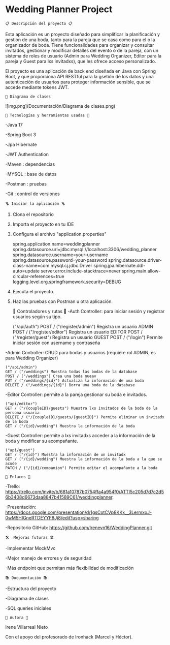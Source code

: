 # Wedding Planner Project
    📋 Descripción del proyecto 📋
Esta aplicación es un proyecto diseñado para simplificar la planificación y gestión de una boda, tanto para la pareja 
que se casa como para el o la organizador de boda. Tiene funcionalidades para organizar y consultar invitados, gestionar y modificar
detalles del evento o de la pareja, con un sistema de roles de usuario (Admin para Wedding Organizer, Editor para la pareja y Guest
para lxs invitadxs), que les ofrece acceso personalizado.

El proyecto es una aplicación de back end diseñada en Java con Spring Boot, y que proporciona API RESTful para la gsetión de los 
datos y una autenticación de usuarios para proteger información sensible, que se accede mediante tokens JWT.

    📐 Diagrama de clases
![img.png](Documentación/Diagrama de clases.png)

    🚀 Tecnologías y herramientas usadas 🚀
-Java 17

-Spring Boot 3

-Jpa Hibernate

-JWT Authentication

-Maven : dependencias

-MYSQL : base de datos

-Postman : pruebas

-Git : control de versiones

    🪜 Iniciar la aplicación 🪜 

1. Clona el repositorio
2. Importa el proyecto en tu IDE
3. Configura el archivo  "application.properties"


    spring.application.name=weddingplanner
    spring.datasource.url=jdbc:mysql://localhost:3306/wedding_planner
    spring.datasource.username=your-username
    spring.datasource.password=your-password
    spring.datasource.driver-class-name=com.mysql.cj.jdbc.Driver
    spring.jpa.hibernate.ddl-auto=update
    server.error.include-stacktrace=never
    spring.main.allow-circular-references=true
    logging.level.org.springframework.security=DEBUG

4. Ejecuta el proyecto.
5. Haz las pruebas con Postman u otra aplicación.

    
    📁 Controladores y rutas 📁
-Auth Controller: para iniciar sesión y registrar usuarios según su tipo.

    ("/api/auth")
    POST / ("/register/admin") Registra un usuario ADMIN
    POST / ("/register/editor") Registra un usuario EDITOR
    POST / ("/register/guest") Registra un usuario GUEST
    POST / ("/login") Permite iniciar sesión con username y contraseña

-Admin Controller: CRUD para bodas y usuarios (requiere rol ADMIN, es para Wedding Organizer)

    ("/api/admin")
    GET / ("/weddings") Muestra todas las bodas de la database
    POST / ("/weddings") Crea una boda nueav 
    PUT / ("/weddings/{id}") Actualiza la información de una boda
    DELETE / ("/weddings/{id}") Borra una boda de la database

-Editor Controller: permite a la pareja gestionar su boda e invitados.

    ("api/editor")
    GET / ("/{coupleID}/guests") Muestra lxs invitados de la boda de la persona usuaria
    DELETE / ("/{coupleID}/guests/{guestID}") Permite eliminar un invitadx de la boda
    GET / ("/{id}/wedding") Muestra la información de la boda

-Guest Controller: permite a lxs invitadxs acceder a la información de la boda y modificar su acompañante.

    ("api/guest")
    GET / ("/{id}") Muestra la información de un invitadx
    GET / ("/{id}/wedding") Muestra la información de la boda a la que se acude
    PATCH / ("/{id}/companion") Permite editar el acompañante a la boda

    🔗 Enlaces 🔗
-Trello: https://trello.com/invite/b/681a10787b0754ffa4a954f0/ATTI5c205d7d7c2d56b3408d6673daa8847b41589C61/weddingplanner.

-Presentación: https://docs.google.com/presentation/d/1gsCotCVp8KKx__3LermxoJ-0wM5HIGneRTDEYYF8Jj8/edit?usp=sharing

-Repositorio GitHub: https://github.com/Irenevn16/WeddingPlanner.git

    🛠️  Me️joras futuras 🛠️

-Implementar MockMvc 

-Mejor manejo de errores y de seguridad

-Más endpoint que permitan más flexibilidad de modificación
    
    📚 Documentación 📚
-Estructura del proyecto

-Diagrama de clases

-SQL queries iniciales

    👥 Autora 👥
Irene Villarreal Nieto

Con el apoyo del profesorado de Ironhack (Marcel y Héctor).
